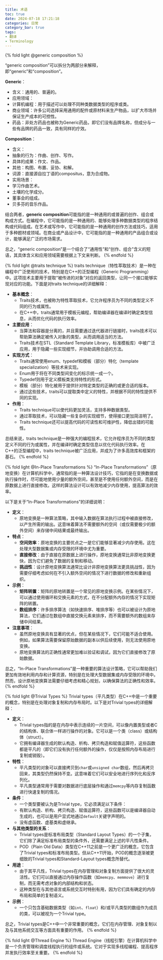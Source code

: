 ```yaml
---
title: 术语
toc: true
date: 2024-07-18 17:21:18
categories: 日常
category_bar: true
tags: 
- 翻译
- Terminology
---
```


{% fold light @generic composition %}

“generic composition”可以拆分为两部分来解释，即“generic”和“composition”。

**Generic**：

- 含义：通用的、普遍的。
- 应用领域：
- 计算机编程：用于描述可以处理不同种类数据类型的程序或类。
- 商业领域：许多公司选择采用通用的配件或原材料来生产物品，以扩大市场并保证生产成本的可控性。
- 药品：非处方药品也被称为Generic药品，即它们没有品牌名称，但成分与一些有品牌的药品一致，具有同样的疗效。

**Composition**：

- 含义：
- 抽象的行为：作曲、创作、写作。
- 具体的成果：作文、作品。
- 其他：构图、布置、妥协、和解。
- 词源：直接源自拉丁语的compositus，意为合成物。
- 实用场景：
- 学习作曲艺术。
- 土壤的化学成分。
- 董事会的组成。
- 贝多芬的音乐作品。

结合两者，**generic composition**可能指的是一种通用的或普遍的创作、组合或构成方式。在编程中，它可能指的是一种通用的、能够处理多种数据类型的程序结构或代码组成。在艺术或写作中，它可能指的是一种通用的创作方法或技巧，适用于多种题材或领域。在商业或产品设计中，它可能指的是一种通用的产品组合或设计，能够满足广泛的市场需求。

总之，“generic composition”是一个结合了“通用性”和“创作、组合”含义的短语，其具体含义和应用领域需要根据上下文来判断。
{% endfold %}

{% fold light @traits technique %}
traits technique（特性萃取技术）是一种在编程中广泛使用的技术，特别是在C++的泛型编程（Generic Programming）中。这项技术主要用于提取“被传进的对象”对应的返回类型，让同一个接口能够实现对应的功能。下面是对traits technique的详细解释：

- **基本概念**：
  - Traits技术，也被称为特性萃取技术，它允许程序员为不同的类型定义不同的行为或属性。
  - 在C++中，traits通常用于模板元编程，帮助编译器在编译时确定类型信息，从而优化代码的执行效率。
- **主要应用**：
  - 当算法和容器是分离的，并且需要通过迭代器进行链接时，traits技术可以帮助算法确定被传入对象的类型，从而调用适当的方法。
  - Traits技术在STL（Standard Template Library，标准模板库）中被广泛应用，用于隐藏一些实现细节，并协助调用合适的方法。
- **实现方式**：
  - Traits通常使用enum、typedef和模板（部分）特化（template specialization）等技术来实现。
  - Enum用于将在不同类型间变化的标示统一成一个。
  - Typedef则用于定义模板类支持特性的形式。
  - 模板（部分）特化被用于提供针对特定类型的正确的或更合适的版本。
  - 通过这些技术，traits可以提取类中定义的特性，并根据不同的特性提供不同的实现。
- **作用**：
  - Traits technique可以使代码更加灵活，支持多种数据类型。
  - 通过萃取技术，可以隐藏一些复杂的实现细节，使得接口更加简洁明了。
  - Traits technique还可以提高代码的可读性和可维护性，降低出错的可能性。

总结来说，traits technique是一种强大的编程技术，它允许程序员为不同的类型定义不同的行为或属性，并在编译时确定类型信息以优化代码执行效率。在C++的泛型编程中，traits technique被广泛应用，并成为了许多高效库和框架的基石。
{% endfold %}

{% fold light @In-Place Transformations %}
“In-Place Transformations”（原地变换）在计算机科学中，通常指的是一种算法设计技巧，它指的是在变换数据或执行操作时，尽可能地使用少量的额外空间，甚至是不使用任何额外空间，而是在原数据上进行直接修改。这样的算法设计可以有效地减少内存使用，提高算法的效率。

以下是关于“In-Place Transformations”的详细说明：

- **定义**：
  - 原地变换是一种算法策略，其中输入数据在算法执行过程中被直接修改，以产生所需的输出。这意味着算法不需要额外的空间（或仅需要极少的额外空间）来存储中间结果或最终输出。
- **特点**：
  - **空间效率**：原地变换的主要优点之一是它们能够显著减少内存使用。这在处理大型数据集或内存受限的环境中尤为重要。
  - **直接修改**：由于直接在原数据上进行操作，原地变换通常比非原地变换更快，因为它们避免了数据的复制和移动。
  - **挑战性**：设计原地变换算法通常比设计非原地变换算法更具挑战性，因为需要仔细考虑如何在不引入额外空间的情况下进行数据的修改和重新组织。
- **示例**：
  - **矩阵转置**：矩阵的原地转置是一个常见的原地变换示例。在某些情况下，可以通过使用循环和交换元素的方式，在不分配额外内存的情况下实现矩阵的转置。
  - **数组排序**：许多排序算法（如快速排序、堆排序等）也可以被设计为原地算法，它们通过在数组中直接交换元素来排序，而不需要额外的数组来存储中间结果。
- **注意事项**：
  - 虽然原地变换具有显著的优点，但在某些情况下，它们可能不适合使用。例如，如果算法需要保留原始数据的副本以供后续使用，则无法使用原地变换。
  - 原地变换算法的正确性通常更加难以验证和调试，因为它们直接修改了原始数据。

总之，“In-Place Transformations”是一种重要的算法设计策略，它可以帮助我们更加有效地利用内存和计算资源，特别是在处理大型数据集或内存受限的环境中。然而，设计原地变换算法需要仔细考虑和精心规划，以确保算法的正确性和效率。
{% endfold %}

{% fold light @Trivial Types %}
Trivial types（平凡类型）在C++中是一个重要的概念，特别是在处理对象复制和内存布局时。以下是对Trivial types的详细解释：

- **定义**：
  - Trivial types指的是在内存中表示连续的一片空间，可以像内置类型或者C的结构体、联合体一样进行操作的对象。它可以是一个类（class）或结构体（struct）。
  - 它拥有编译器生成的默认构造、析构、拷贝构造和赋值运算符，这些函数都是平凡的（即它们没有执行任何额外的操作，仅仅是按照内存布局进行复制或销毁）。
- **特性**：
  - 平凡类型的对象可以直接拷贝到`char`或`unsigned char`数组，然后再拷贝回来，其类型仍然保持不变。这意味着它们可以安全地进行序列化和反序列化。
  - 平凡类型通常用于需要对数据进行底层操作和通过`memcpy`等内存复制函数进行快速复制的情况。
- **条件**：
  - 一个类型要被认为是Trivial type，它必须满足以下条件：
  - 有默认构造、析构、拷贝构造、赋值运算符，这些函数可以是编译器自动生成的，也可以是用户显式地通过`default`关键字声明的。
  - 没有虚函数、虚基类和虚继承。
- **与其他类型的关系**：
  - Trivial types是标准布局类型（Standard Layout Types）的一个子集，它们除了满足标准布局类型的条件外，还需要满足上述的平凡性条件。
  - POD（Plain Old Data）类型在C++11之前是一个更广泛的概念，它包含了Trivial types和标准布局类型。但从C++11开始，POD的概念逐渐被更细致的Trivial types和Standard-Layout types概念所替代。
- **用途**：
  - 由于其平凡性，Trivial types在内存管理和对象复制方面提供了很大的灵活性。它们可以直接通过内存操作函数（如`memcpy`、`memmove`）进行复制，而无需考虑对象的内部结构和状态。
  - 这种类型在与其他语言或系统交互时特别有用，因为它们具有确定的内存布局和简单的复制语义。
- **示例**：
  - 一个只包含基础数据类型（如`int`、`float`）和/或平凡类型的数组作为成员的类，可以被视为一个Trivial type。

总之，Trivial types是C++中一个非常重要的概念，它们在内存管理、对象复制以及与其他系统交互等方面具有重要的作用。
{% endfold %}

{% fold light @Thread Engine %}
Thread Engine（线程引擎）在计算机科学中是一个负责管理和调度线程执行的组件或系统。它对于实现多线程编程、提高程序并发执行效率至关重要。
{% endfold %}

